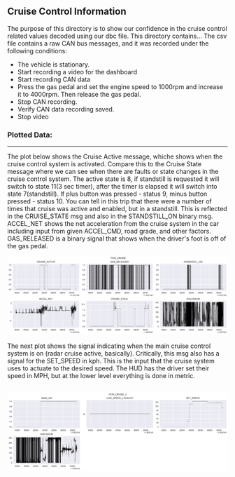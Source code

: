 ## Cruise Control Information

The purpose of this directory is to show our confidence in the cruise control related values decoded using our dbc file.
This directory contains...
The csv file contains a raw CAN bus messages, and it was recorded under the following conditions:
+ The vehicle is stationary.
+ Start recording a video for the dashboard
+ Start recording CAN data
+ Press the gas pedal and set the engine speed to 1000rpm and increase it to 4000rpm. Then release the gas pedal.
+ Stop CAN recording.
+ Verify CAN data recording saved.
+ Stop video

### Plotted Data:
---
The plot below shows the Cruise Active message, whiche shows when the cruise control system is activated. Compare this to the Cruise State message where we can see when there are faults or state changes in the cruise control system. The active state is 8, if standstill is requested it will switch to state 11(3 sec timer), after the timer is elapsed it will switch into state 7(standstill). If plus button was pressed - status 9, minus button pressed - status 10. You can tell in this trip that there were a number of times that cruise was active and enabled, but in a standstill. This is reflected in the CRUISE_STATE msg and also in the STANDSTILL_ON binary msg. ACCEL_NET shows the net acceleration from the cruise system in the car including input from given ACCEL_CMD, road grade, and other factors. GAS_RELEASED is a binary signal that shows when the driver's foot is off of the gas pedal.

![466](466.png)

The next plot shows the signal indicating when the main cruise control system is on (radar cruise active, basically). Critically, this msg also has a signal for the SET_SPEED in kph. This is the input that the cruise system uses to actuate to the desired speed. The HUD has the driver set their speed in MPH, but at the lower level everything is done in metric.

![467](467.png)
---
